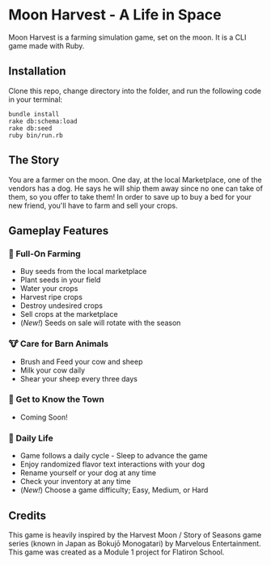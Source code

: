 # Moon Harvest - A Life in Space
Moon Harvest is a farming simulation game, set on the moon. It is a CLI game made with Ruby.

## Installation
Clone this repo, change directory into the folder, and run the following code in your terminal:
```
bundle install
rake db:schema:load
rake db:seed
ruby bin/run.rb
```

## The Story
You are a farmer on the moon. One day, at the local Marketplace, one of the vendors has a dog. He says he will ship them away since no one can take of them, so you offer to take them! In order to save up to buy a bed for your new friend, you'll have to farm and sell your crops.

## Gameplay Features
### 🌱 Full-On Farming
- Buy seeds from the local marketplace
- Plant seeds in your field
- Water your crops
- Harvest ripe crops
- Destroy undesired crops
- Sell crops at the marketplace
- (*New!*) Seeds on sale will rotate with the season

### 🐮 Care for Barn Animals
- Brush and Feed your cow and sheep
- Milk your cow daily
- Shear your sheep every three days

### 🤝 Get to Know the Town
- Coming Soon!

### 🐶 Daily Life
- Game follows a daily cycle - Sleep to advance the game
- Enjoy randomized flavor text interactions with your dog
- Rename yourself or your dog at any time
- Check your inventory at any time
- (*New!*) Choose a game difficulty; Easy, Medium, or Hard

## Credits
This game is heavily inspired by the Harvest Moon / Story of Seasons game series (known in Japan as Bokujō Monogatari) by Marvelous Entertainment.
This game was created as a Module 1 project for Flatiron School.
